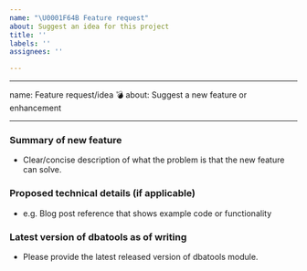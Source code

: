 ```yaml
---
name: "\U0001F64B Feature request"
about: Suggest an idea for this project
title: ''
labels: ''
assignees: ''

---
```


---
name: Feature request/idea :bomb:
about: Suggest a new feature or enhancement

---

### Summary of new feature

* Clear/concise description of what the problem is that the new feature can solve.

### Proposed technical details (if applicable)

* e.g. Blog post reference that shows example code or functionality

### Latest version of dbatools as of writing

* Please provide the latest released version of dbatools module.
